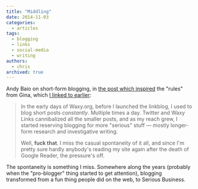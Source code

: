 ```yaml
---
title: "Middling"
date: 2014-11-03
categories:
  - articles
tags:
  - blogging
  - links
  - social-media
  - writing
authors:
  - chris
archived: true
---
```


Andy Baio on short-form blogging, in [the post which inspired](http://waxy.org/2014/10/middling/) the "rules" from Gina, which [I linked to earlier](/blog/short-form-blogging/ "Short-Form Blogging"):

> In the early days of Waxy.org, before I launched the linkblog, I used to blog short posts _constantly_. Multiple times a day. Twitter and Waxy Links cannibalized all the smaller posts, and as my reach grew, I started reserving blogging for more "serious" stuff — mostly longer-form research and investigative writing.
>
> Well, **fuck that**. I miss the casual spontaneity of it all, and since I'm pretty sure hardly anybody's reading my site again after the death of Google Reader, the pressure's off.

The spontaneity is something I miss. Somewhere along the years (probably when the "pro-blogger" thing started to get attention), blogging transformed from a fun thing people did on the web, to Serious Business.

